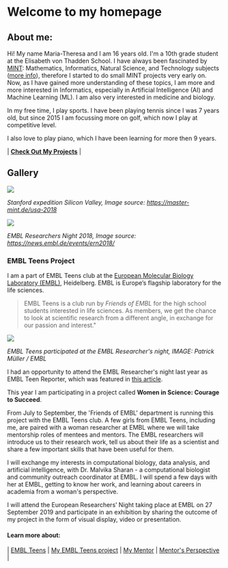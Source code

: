 # Welcome to my homepage

## About me:

Hi! My name Maria-Theresa and I am 16 years old. I'm a 10th grade student at the Elisabeth von Thadden School. I have always been fascinated by [MINT](https://master-mint.de/): Mathematics, Informatics, Natural Science, and Technology subjects ([more info](https://de.wikipedia.org/wiki/MINT-F%C3%A4cher)), therefore I started to do small MINT projects very early on. Now, as I have gained more understanding of these topics, I am more and more interested in Informatics, especially in Artificial Intelligence (AI) and Machine Learning (ML). I am also very interested in medicine and biology. 

In my free time, I play sports. I have been playing tennis since I was 7 years old, but since 2015 I am focussing more on golf, which now I play at competitive level. 

I also love to play piano, which I have been learning for more then 9 years.

| **[Check Out My Projects](./post/2019-07-30-my-projects.md)** |

## Gallery

![](https://master-mint.de/wp-content/uploads/2019/04/USA_2018_06.jpg)

*Stanford expedition Silicon Valley, Image source: https://master-mint.de/usa-2018*


![](https://news.embl.de/wp-content/uploads/2018/11/IMG_7591-768x576.jpg)

*EMBL Researchers Night 2018, Image source: https://news.embl.de/events/ern2018/*

### EMBL Teens Project

I am a part of EMBL Teens club at the [European Molecular Biology Laboratory (EMBL)](https://www.embl.de/), Heidelberg. EMBL is Europe’s flagship laboratory for the life sciences. 

> EMBL Teens is a club run by *Friends of EMBL* for the high school students interested in life sciences. As members, we get the chance to look at scientific research from a different angle, in exchange for our passion and interest."

![](https://news.embl.de/wp-content/uploads/2018/11/IMG_7611-e1543226950675.jpg)

*EMBL Teens participated at the EMBL Researcher's night, IMAGE: Patrick Müller / EMBL*

I had an opportunity to attend the EMBL Researcher's night last year as EMBL Teen Reporter, which was featured in [this article](https://news.embl.de/events/ern2018/).

This year I am participating in a project called **Women in Science: Courage to Succeed**.

From July to September, the 'Friends of EMBL' department is running this project with the EMBL Teens club. A few girls from EMBL Teens, including me, are paired with a woman researcher at EMBL where we will take mentorship roles of mentees and mentors. The EMBL researchers will introduce us to their research work, tell us about their life as a scientist and share a few important skills that have been useful for them. 

I will exchange my interests in computational biology, data analysis, and artificial intelligence, with Dr. Malvika Sharan - a computational biologist and community outreach coordinator at EMBL. I will spend a few days with her at EMBL, getting to know her work, and learning about careers in academia from a woman's perspective. 

I will attend the European Researchers’ Night taking place at EMBL on 27 September 2019 and participate in an exhibition by sharing the outcome of my project in the form of visual display, video or presentation.


#### Learn more about:

| [EMBL Teens](https://www.embl.de/leben/friends/en) | [My EMBL Teens project](./post/2019-07-30-about-embl-wis.md) | [My Mentor](https://about.me/malvikasharan) | [Mentor's Perspective](https://malvikasharan.github.io/EMBL-Women-2019/) |
